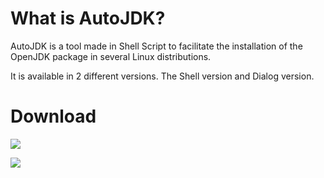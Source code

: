 <h1>
What is AutoJDK?
</h1>
<p>
AutoJDK is a tool made in Shell Script to facilitate the installation of the OpenJDK package in several Linux distributions.
</p>
<p>
It is available in 2 different versions. The Shell version and Dialog version.
</p>
<h1>
Download
</h1>
<p>
<a href="#"><img src="https://img.shields.io/static/v1?label=Version&message=Shell&color=blue&style=for-the-badge"/></a>
</p>
<p>
<a href="#"><img src="https://img.shields.io/static/v1?label=Version&message=Dialog&color=green&style=for-the-badge"/></a>
</p>
